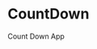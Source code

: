 # CountDown
 Count Down App
     
          
                                                        
                                                                     
                                                                
                                                    
                                                   
                              
                    
              
    
 
   
